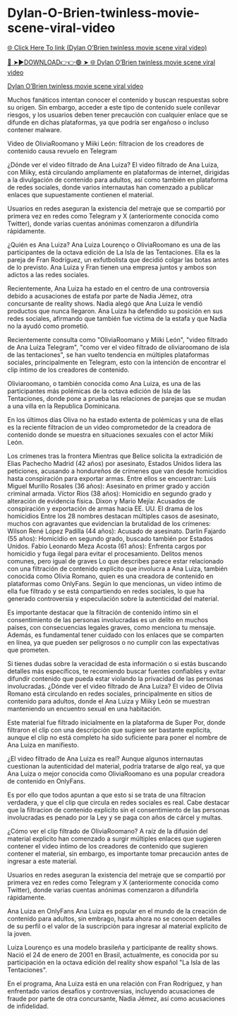 # Dylan-O-Brien-twinless-movie-scene-viral-video

<a href="https://jovlex.cfd/gehjik"> 🌐 Click Here To link (Dylan O’Brien twinless movie scene viral video)

🔴 ➤►DOWNLOAD👉👉🟢 ➤  <a href="https://jovlex.cfd/gehjik"> 🌐 Dylan O’Brien twinless movie scene viral video

[Dylan O’Brien twinless movie scene viral video
](https://jovlex.cfd/gehjik)

Muchos fanáticos intentan conocer el contenido y buscan respuestas sobre su origen. Sin embargo, acceder a este tipo de contenido suele conllevar riesgos, y los usuarios deben tener precaución con cualquier enlace que se difunde en dichas plataformas, ya que podría ser engañoso o incluso contener malware.

Video de OliviaRoomano y Miiki León: filtracion de los creadores de contenido causa revuelo en Telegram

¿Dónde ver el video filtrado de Ana Luiza? El video filtrado de Ana Luiza, con Miiky, está circulando ampliamente en plataformas de internet, dirigidas a la divulgación de contenido para adultos, así como también en plataforma de redes sociales, donde varios internautas han comenzado a publicar enlaces que supuestamente contienen el material.

Usuarios en redes aseguran la existencia del metraje que se compartió por primera vez en redes como Telegram y X (anteriormente conocida como Twitter), donde varias cuentas anónimas comenzaron a difundirla rápidamente.

¿Quién es Ana Luiza? Ana Luiza Lourenço o OliviaRoomano es una de las participantes de la octava edición de La Isla de las Tentaciones. Ella es la pareja de Fran Rodríguez, un exfutbolista que decidió colgar las botas antes de lo previsto. Ana Luiza y Fran tienen una empresa juntos y ambos son adictos a las redes sociales.

Recientemente, Ana Luiza ha estado en el centro de una controversia debido a acusaciones de estafa por parte de Nadia Jémez, otra concursante de reality shows. Nadia alegó que Ana Luiza le vendió productos que nunca llegaron. Ana Luiza ha defendido su posición en sus redes sociales, afirmando que también fue víctima de la estafa y que Nadia no la ayudó como prometió.

Recientemente consulta como "OliviaRoomano y Miiki León", "video filtrado de Ana Luiza Telegram", "como ver el video filtrado de oliviaroomano de isla de las tentaciones", se han vuelto tendencia en múltiples plataformas sociales, principalmente en Telegram, esto con la intención de encontrar el clip íntimo de los creadores de contenido.

Oliviaroomano, o también conocida como Ana Luiza, es una de las participantes más polémicas de la octava edición de Isla de las Tentaciones, donde pone a prueba las relaciones de parejas que se mudan a una villa en la Republica Dominicana.

En los últimos días Oliva no ha estado extenta de polémicas y una de ellas es la reciente filtracion de un video comprometedor de la creadora de contenido donde se muestra en situaciones sexuales con el actor Miiki León.

Los crímenes tras la frontera Mientras que Belice solicita la extradición de Elias Pachecho Madrid (42 años) por asesinato, Estados Unidos lidera las peticiones, acusando a hondureños de crímenes que van desde homicidios hasta conspiración para exportar armas. Entre ellos se encuentran: Luis Miguel Murillo Rosales (36 años): Asesinato en primer grado y acción criminal armada. Víctor Ríos (38 años): Homicidio en segundo grado y alteración de evidencia física. Dixon y Mario Mejía: Acusados de conspiración y exportación de armas hacia EE. UU. El drama de los homicidios Entre los 28 nombres destacan múltiples casos de asesinato, muchos con agravantes que evidencian la brutalidad de los crímenes: Wilson René López Padilla (44 años): Acusado de asesinato. Darlin Fajardo (55 años): Homicidio en segundo grado, buscado también por Estados Unidos. Fabio Leonardo Meza Acosta (61 años): Enfrenta cargos por homicidio y fuga ilegal para evitar el procesamiento. Delitos menos comunes, pero igual de graves
Lo que describes parece estar relacionado con una filtración de contenido explícito que involucra a Ana Luiza, también conocida como Olivia Romano, quien es una creadora de contenido en plataformas como OnlyFans. Según lo que mencionas, un video íntimo de ella fue filtrado y se está compartiendo en redes sociales, lo que ha generado controversia y especulación sobre la autenticidad del material.

Es importante destacar que la filtración de contenido íntimo sin el consentimiento de las personas involucradas es un delito en muchos países, con consecuencias legales graves, como menciona tu mensaje. Además, es fundamental tener cuidado con los enlaces que se comparten en línea, ya que pueden ser peligrosos o no cumplir con las expectativas que prometen.

Si tienes dudas sobre la veracidad de esta información o si estás buscando detalles más específicos, te recomiendo buscar fuentes confiables y evitar difundir contenido que pueda estar violando la privacidad de las personas involucradas. ¿Dónde ver el video filtrado de Ana Luiza? El video de Olivia Romano está circulando en redes sociales, principalmente en sitios de contenido para adultos, donde el Ana Luiza y Miiky León se muestran manteniendo un encuentro sexual en una habitación.

Este material fue filtrado inicialmente en la plataforma de Super Por, donde filtraron el clip con una descripción que sugiere ser bastante explicita, aunque el clip no está completo ha sido suficiente para poner el nombre de Ana Luiza en manifiesto.

¿El video filtrado de Ana Luiza es real? Aunque algunos internautas cuestionan la autenticidad del material, podría tratarse de algo real, ya que Ana Luiza o mejor conocida como OliviaRoomano es una popular creadora de contenido en OnlyFans.

Es por ello que todos apuntan a que esto si se trata de una filtracion verdadera, y que el clip que circula en redes sociales es real. Cabe destacar que la filtracion de contenido explicito sin el consentimiento de las personas involucradas es penado por la Ley y se paga con años de cárcel y multas.

¿Cómo ver el clip filtrado de OliviaRoomano? A raíz de la difusión del material explicito han comenzado a surgir múltiples enlaces que sugieren contener el video íntimo de los creadores de contenido que sugieren contener el material, sin embargo, es importante tomar precaución antes de ingresar a este material.

Usuarios en redes aseguran la existencia del metraje que se compartió por primera vez en redes como Telegram y X (anteriormente conocida como Twitter), donde varias cuentas anónimas comenzaron a difundirla rápidamente.

Ana Luiza en OnlyFans Ana Luiza es popular en el mundo de la creación de contenido para adultos, sin embrago, hasta ahora no se conocen detalles de su perfil o el valor de la suscripción para ingresar al material explícito de la joven.

Luiza Lourenço es una modelo brasileña y participante de reality shows. Nació el 24 de enero de 2001 en Brasil, actualmente, es conocida por su participación en la octava edición del reality show español "La Isla de las Tentaciones".

En el programa, Ana Luiza está en una relación con Fran Rodríguez, y han enfrentado varios desafíos y controversias, incluyendo acusaciones de fraude por parte de otra concursante, Nadia Jémez, así como acusaciones de infidelidad.
